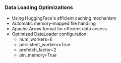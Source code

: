 ### Data Loading Optimizations
- Using HuggingFace's efficient caching mechanism
- Automatic memory-mapped file handling
- Apache Arrow format for efficient data access
- Optimized DataLoader configuration:
  - num_workers=6
  - persistent_workers=True
  - prefetch_factor=2
  - pin_memory=True 